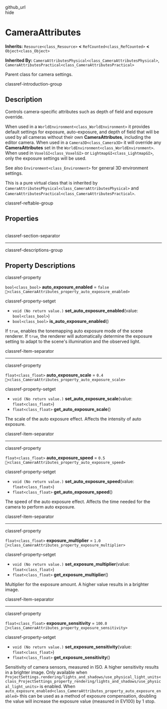 github\_url  
hide

# CameraAttributes

**Inherits:** `Resource<class_Resource>` **&lt;**
`RefCounted<class_RefCounted>` **&lt;** `Object<class_Object>`

**Inherited By:**
`CameraAttributesPhysical<class_CameraAttributesPhysical>`,
`CameraAttributesPractical<class_CameraAttributesPractical>`

Parent class for camera settings.

classref-introduction-group

## Description

Controls camera-specific attributes such as depth of field and exposure
override.

When used in a `WorldEnvironment<class_WorldEnvironment>` it provides
default settings for exposure, auto-exposure, and depth of field that
will be used by all cameras without their own **CameraAttributes**,
including the editor camera. When used in a `Camera3D<class_Camera3D>`
it will override any **CameraAttributes** set in the
`WorldEnvironment<class_WorldEnvironment>`. When used in
`VoxelGI<class_VoxelGI>` or `LightmapGI<class_LightmapGI>`, only the
exposure settings will be used.

See also `Environment<class_Environment>` for general 3D environment
settings.

This is a pure virtual class that is inherited by
`CameraAttributesPhysical<class_CameraAttributesPhysical>` and
`CameraAttributesPractical<class_CameraAttributesPractical>`.

classref-reftable-group

## Properties

<table>
<tbody>
<tr>
</tr>
<tr>
</tr>
<tr>
</tr>
<tr>
</tr>
<tr>
</tr>
</tbody>
</table>

classref-section-separator

------------------------------------------------------------------------

classref-descriptions-group

## Property Descriptions

classref-property

`bool<class_bool>` **auto\_exposure\_enabled** = `false`
`🔗<class_CameraAttributes_property_auto_exposure_enabled>`

classref-property-setget

-   `void (No return value.)` **set\_auto\_exposure\_enabled**(value:
    `bool<class_bool>`)
-   `bool<class_bool>` **is\_auto\_exposure\_enabled**()

If `true`, enables the tonemapping auto exposure mode of the scene
renderer. If `true`, the renderer will automatically determine the
exposure setting to adapt to the scene's illumination and the observed
light.

classref-item-separator

------------------------------------------------------------------------

classref-property

`float<class_float>` **auto\_exposure\_scale** = `0.4`
`🔗<class_CameraAttributes_property_auto_exposure_scale>`

classref-property-setget

-   `void (No return value.)` **set\_auto\_exposure\_scale**(value:
    `float<class_float>`)
-   `float<class_float>` **get\_auto\_exposure\_scale**()

The scale of the auto exposure effect. Affects the intensity of auto
exposure.

classref-item-separator

------------------------------------------------------------------------

classref-property

`float<class_float>` **auto\_exposure\_speed** = `0.5`
`🔗<class_CameraAttributes_property_auto_exposure_speed>`

classref-property-setget

-   `void (No return value.)` **set\_auto\_exposure\_speed**(value:
    `float<class_float>`)
-   `float<class_float>` **get\_auto\_exposure\_speed**()

The speed of the auto exposure effect. Affects the time needed for the
camera to perform auto exposure.

classref-item-separator

------------------------------------------------------------------------

classref-property

`float<class_float>` **exposure\_multiplier** = `1.0`
`🔗<class_CameraAttributes_property_exposure_multiplier>`

classref-property-setget

-   `void (No return value.)` **set\_exposure\_multiplier**(value:
    `float<class_float>`)
-   `float<class_float>` **get\_exposure\_multiplier**()

Multiplier for the exposure amount. A higher value results in a brighter
image.

classref-item-separator

------------------------------------------------------------------------

classref-property

`float<class_float>` **exposure\_sensitivity** = `100.0`
`🔗<class_CameraAttributes_property_exposure_sensitivity>`

classref-property-setget

-   `void (No return value.)` **set\_exposure\_sensitivity**(value:
    `float<class_float>`)
-   `float<class_float>` **get\_exposure\_sensitivity**()

Sensitivity of camera sensors, measured in ISO. A higher sensitivity
results in a brighter image. Only available when
`ProjectSettings.rendering/lights_and_shadows/use_physical_light_units<class_ProjectSettings_property_rendering/lights_and_shadows/use_physical_light_units>`
is enabled. When
`auto_exposure_enabled<class_CameraAttributes_property_auto_exposure_enabled>`
this can be used as a method of exposure compensation, doubling the
value will increase the exposure value (measured in EV100) by 1 stop.
